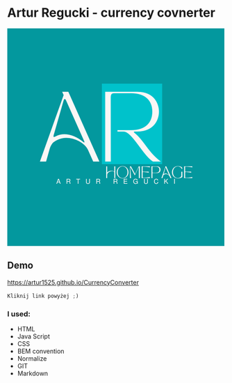 # Artur Regucki - currency covnerter
![Artur Regucki - my page img](images/logoAR.png)
## Demo

https://artur1525.github.io/CurrencyConverter

```javascript
Kliknij link powyżej ;)
```
### I used:

- HTML
- Java Script
- CSS
- BEM convention
- Normalize
- GIT
- Markdown
